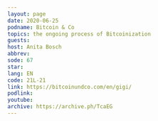 ```yaml
---
layout: page
date: 2020-06-25
podname: Bitcoin & Co
topics: the ongoing process of Bitcoinization
guests: 
host: Anita Bosch
abbrev: 
sode: 67
star: 
lang: EN
code: 21L-21
link: https://bitcoinundco.com/en/gigi/
podlink: 
youtube: 
archive: https://archive.ph/TcaEG
---
```

